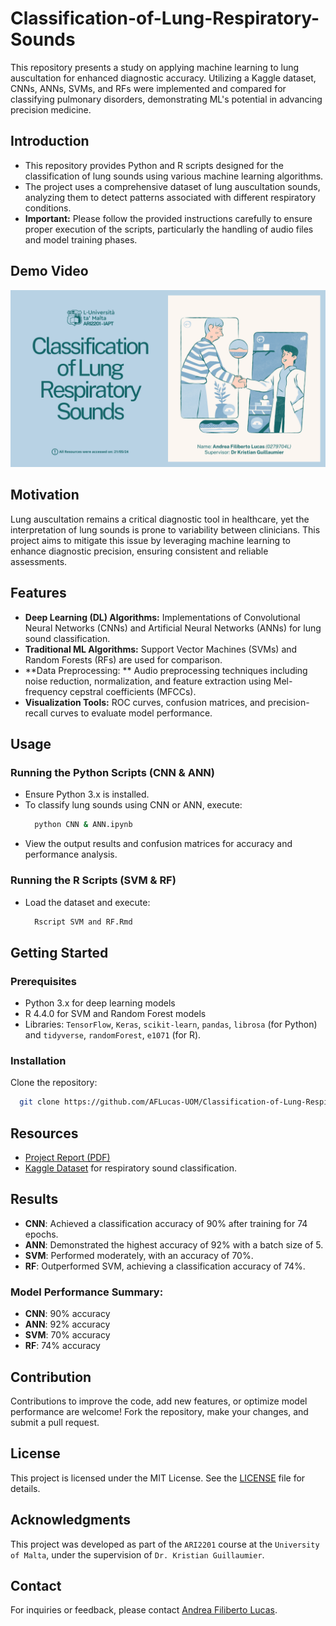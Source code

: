 # Classification-of-Lung-Respiratory-Sounds
This repository presents a study on applying machine learning to lung auscultation for enhanced diagnostic accuracy. Utilizing a Kaggle dataset, CNNs, ANNs, SVMs, and RFs were implemented and compared for classifying pulmonary disorders, demonstrating ML's potential in advancing precision medicine.

## Introduction
- This repository provides Python and R scripts designed for the classification of lung sounds using various machine learning algorithms.
- The project uses a comprehensive dataset of lung auscultation sounds, analyzing them to detect patterns associated with different respiratory conditions.
- **Important:** Please follow the provided instructions carefully to ensure proper execution of the scripts, particularly the handling of audio files and model training phases.

## Demo Video

[![Watch the video](githubAssets/demo_thumbnail.png)](https://drive.google.com/file/d/150W0rOrV0d4w68vspjjVJ3Ylge9kvH74/view?usp=drive_link)

## Motivation
Lung auscultation remains a critical diagnostic tool in healthcare, yet the interpretation of lung sounds is prone to variability between clinicians. This project aims to mitigate this issue by leveraging machine learning to enhance diagnostic precision, ensuring consistent and reliable assessments.

## Features
- **Deep Learning (DL) Algorithms:** Implementations of Convolutional Neural Networks (CNNs) and Artificial Neural Networks (ANNs) for lung sound classification.
- **Traditional ML Algorithms:** Support Vector Machines (SVMs) and Random Forests (RFs) are used for comparison.
- **Data Preprocessing: ** Audio preprocessing techniques including noise reduction, normalization, and feature extraction using Mel-frequency cepstral coefficients (MFCCs).
- **Visualization Tools:** ROC curves, confusion matrices, and precision-recall curves to evaluate model performance.

## Usage

### Running the Python Scripts (CNN & ANN)
  - Ensure Python 3.x is installed.
  - To classify lung sounds using CNN or ANN, execute:
    ```bash
      python CNN & ANN.ipynb
    ```
  - View the output results and confusion matrices for accuracy and performance analysis.

### Running the R Scripts (SVM & RF)
  - Load the dataset and execute:
    ```bash
      Rscript SVM and RF.Rmd
    ```

## Getting Started

### Prerequisites
  - Python 3.x for deep learning models
  - R 4.4.0 for SVM and Random Forest models
  - Libraries: `TensorFlow`, `Keras`, `scikit-learn`, `pandas`, `librosa` (for Python) and `tidyverse`, `randomForest`, `e1071` (for R).

### Installation
Clone the repository:
  ```bash
    git clone https://github.com/AFLucas-UOM/Classification-of-Lung-Respiratory-Sounds.git
  ```

## Resources

- [Project Report (PDF)](https://github.com/AFLucas-UOM/Classification-of-Lung-Respiratory-Sounds/blob/main/0.%20Plagiarism%20Form%2C%20Documentation%2C%20Presentation%20%26%20Video/1.%20Classification%20of%20Lung%20Respiratory%20Sounds%20-%20iAPT.pdf) 
- [Kaggle Dataset](https://www.kaggle.com/datasets/vbookshelf/respiratory-sound-database) for respiratory sound classification.

## Results

- **CNN**: Achieved a classification accuracy of 90% after training for 74 epochs.
- **ANN**: Demonstrated the highest accuracy of 92% with a batch size of 5.
- **SVM**: Performed moderately, with an accuracy of 70%.
- **RF**: Outperformed SVM, achieving a classification accuracy of 74%.

### Model Performance Summary:

- **CNN**: 90% accuracy
- **ANN**: 92% accuracy
- **SVM**: 70% accuracy
- **RF**: 74% accuracy

## Contribution

Contributions to improve the code, add new features, or optimize model performance are welcome! Fork the repository, make your changes, and submit a pull request.

## License

This project is licensed under the MIT License. See the [LICENSE](LICENSE) file for details.

## Acknowledgments

This project was developed as part of the `ARI2201` course at the `University of Malta`, under the supervision of `Dr. Kristian Guillaumier`.

## Contact

For inquiries or feedback, please contact [Andrea Filiberto Lucas](mailto:andrealucasmalta@gmail.com).
